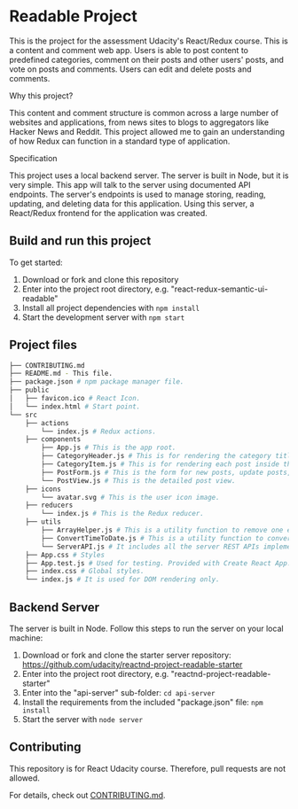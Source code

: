 # Readable Project

This is the project for the assessment Udacity's React/Redux course. This is a content and comment web app. Users is able to post content to predefined categories, comment on their posts and other users' posts, and vote on posts and comments. Users can edit and delete posts and comments.

Why this project?

This content and comment structure is common across a large number of websites and applications, from news sites to blogs to aggregators like Hacker News and Reddit. This project allowed me to gain an understanding of how Redux can function in a standard type of application.

Specification

This project uses a local backend server. The server is built in Node, but it is very simple. This app will talk to the server using documented API endpoints. The server's endpoints is used to manage storing, reading, updating, and deleting data for this application. Using this server, a React/Redux frontend for the application was created.

## Build and run this project

To get started:
1. Download or fork and clone this repository
2. Enter into the project root directory, e.g. "react-redux-semantic-ui-readable"
3. Install all project dependencies with `npm install`
4. Start the development server with `npm start`

## Project files
```bash
├── CONTRIBUTING.md
├── README.md - This file.
├── package.json # npm package manager file.
├── public
│   ├── favicon.ico # React Icon.
│   └── index.html # Start point.
└── src
    ├── actions
        └── index.js # Redux actions.
    ├── components
        ├── App.js # This is the app root.
        ├── CategoryHeader.js # This is for rendering the category title and actions related to each category.
        ├── CategoryItem.js # This is for rendering each post inside the category.
        ├── PostForm.js # This is the form for new posts, update posts, add comments and update comments.
        └── PostView.js # This is the detailed post view.
    ├── icons
        └── avatar.svg # This is the user icon image.
    ├── reducers
        └── index.js # This is the Redux reducer.
    ├── utils
        ├── ArrayHelper.js # This is a utility function to remove one element from array.
        ├── ConvertTimeToDate.js # This is a utility function to convert from timestamp to date and time format.
        └── ServerAPI.js # It includes all the server REST APIs implemented into utility functions.
    ├── App.css # Styles
    ├── App.test.js # Used for testing. Provided with Create React App.
    ├── index.css # Global styles.
    └── index.js # It is used for DOM rendering only.
```

## Backend Server
The server is built in Node. Follow this steps to run the server on your local machine:
1. Download or fork and clone the starter server repository: https://github.com/udacity/reactnd-project-readable-starter
2. Enter into the project root directory, e.g. "reactnd-project-readable-starter"
3. Enter into the "api-server" sub-folder: `cd api-server`
4. Install the requirements from the included "package.json" file: `npm install`
3. Start the server with `node server`

## Contributing

This repository is for React Udacity course. Therefore, pull requests are not allowed.

For details, check out [CONTRIBUTING.md](CONTRIBUTING.md).
